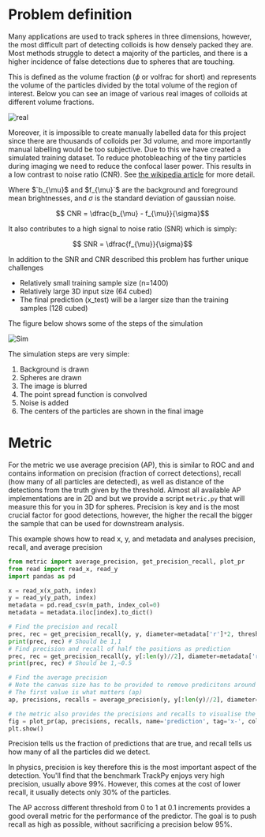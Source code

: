 # Problem definition

Many applications are used to track spheres in three dimensions, however, the most difficult part of detecting colloids is how densely packed they are. Most methods struggle to detect a majority of the particles, and there is a higher incidence of false detections due to spheres that are touching.

This is defined as the volume fraction ($\phi$ or volfrac for short) and represents the volume of the particles divided by the total volume of the region of interest. Below you can see an image of various real images of colloids at different volume fractions.

![real](https://postimg.cc/S2n7yD4Z)

Moreover, it is impossible to create manually labelled data for this project since there are thousands of colloids per 3d volume, and more importantly manual labelling would be too subjective. Due to this we have created a simulated training dataset.
To reduce photobleaching of the tiny particles during imaging we need to reduce the confocal laser power. 
This results in a low contrast to noise ratio (CNR). See [the wikipedia article](https://en.wikipedia.org/wiki/Contrast-to-noise_ratio) for more detail.

Where $`b_{\mu}$ and $f_{\mu}`$ are the background and foreground mean brightnesses, and $\sigma$ is the standard deviation of gaussian noise.

```math
    CNR = \dfrac{b_{\mu} - f_{\mu}}{\sigma}
```

It also contributes to a high signal to noise ratio (SNR) which is simply:

```math
    SNR = \dfrac{f_{\mu}}{\sigma}
```

In addition to the SNR and CNR described this problem has further unique challenges
- Relatively small training sample size (n=1400)
- Relatively large 3D input size (64 cubed)
- The final prediction (x_test) will be a larger size than the training samples (128 cubed)

The figure below shows some of the steps of the simulation

![Sim](https://postimg.cc/xXPPgXgP)

The simulation steps are very simple:
1. Background is drawn
2. Spheres are drawn
3. The image is blurred
4. The point spread function is convolved
5. Noise is added
6. The centers of the particles are shown in the final image

# Metric

For the metric we use average precision (AP), this is similar to ROC and and contains information on precision (fraction of correct detections), recall (how many of all particles are detected), as well as distance of the detections from the truth given by the threshold. Almost all available AP implementations are in 2D and but we provide a script `metric.py` that will measure this for you in 3D for spheres. Precision is key and is the most crucial factor for good detections, however, the higher the recall the bigger the sample that can be used for downstream analysis.

This example shows how to read x, y, and metadata and analyses precision, recall, and average precision

```python
from metric import average_precision, get_precision_recall, plot_pr
from read import read_x, read_y
import pandas as pd

x = read_x(x_path, index)
y = read_y(y_path, index)
metadata = pd.read_csv(m_path, index_col=0)
metadata = metadata.iloc[index].to_dict()

# Find the precision and recall 
prec, rec = get_precision_recall(y, y, diameter=metadata['r']*2, threshold=0.5)
print(prec, rec) # Should be 1,1
# Find precision and recall of half the positions as prediction
prec, rec = get_precision_recall(y, y[:len(y)//2], diameter=metadata['r']*2, threshold=0.5)
print(prec, rec) # Should be 1,~0.5

# Find the average precision
# Note the canvas size has to be provided to remove predicitons around the borders which usually cause errors
# The first value is what matters (ap)
ap, precisions, recalls = average_precision(y, y[:len(y)//2], diameter=diameter, canvas_size=x.shape)

# the metric also provides the precisions and recalls to visualise the performance
fig = plot_pr(ap, precisions, recalls, name='prediction', tag='x-', color='red')
plt.show()
```

Precision tells us the fraction of predictions that are true, and recall tells us how many of all the particles did we detect.

In physics, precision is key therefore this is the most important aspect of the detection.
You'll find that the benchmark TrackPy enjoys very high precision, usually above 99%. 
However, this comes at the cost of lower recall, it usually detects only 30% of the particles.

The AP accross different threshold from 0 to 1 at 0.1 increments provides a good overall metric for the performance of the predictor. 
The goal is to push recall as high as possible, without sacrificing a precision below 95%.


